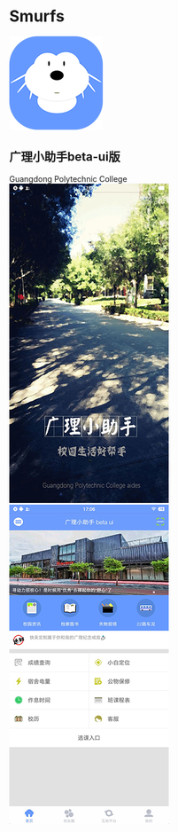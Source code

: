 # Smurfs
![Image text](https://raw.githubusercontent.com/Deepblue1996/Smurfs/master/img/ic_launcher.png)
## 广理小助手beta-ui版
Guangdong Polytechnic College
![Image text](https://raw.githubusercontent.com/Deepblue1996/Smurfs/master/img/20180203171208.jpg)![Image text](https://raw.githubusercontent.com/Deepblue1996/Smurfs/master/img/20180203171204.jpg)
